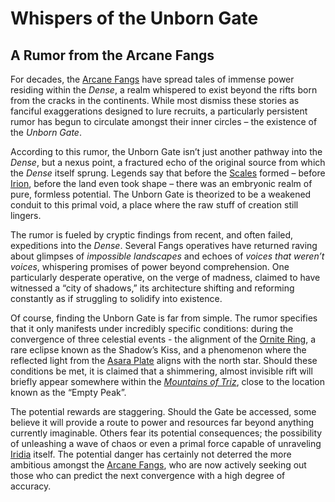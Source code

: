 # Whispers of the Unborn Gate

## A Rumor from the Arcane Fangs

For decades, the [Arcane Fangs](/structure/society/factions/arcane-fangs.md) have spread tales of immense power residing within the *Dense*, a realm whispered to exist beyond the rifts born from the cracks in the continents. While most dismiss these stories as fanciful exaggerations designed to lure recruits, a particularly persistent rumor has begun to circulate amongst their inner circles – the existence of the *Unborn Gate*. 

According to this rumor, the Unborn Gate isn’t just another pathway into the *Dense*, but a nexus point, a fractured echo of the original source from which the *Dense* itself sprung. Legends say that before the [Scales](/geography/landmark/scale.md) formed – before [Irion](/being/deity/irion.md), before the land even took shape – there was an embryonic realm of pure, formless potential. The Unborn Gate is theorized to be a weakened conduit to this primal void, a place where the raw stuff of creation still lingers. 

The rumor is fueled by cryptic findings from recent, and often failed, expeditions into the *Dense*. Several Fangs operatives have returned raving about glimpses of *impossible landscapes* and echoes of *voices that weren’t voices*, whispering promises of power beyond comprehension. One particularly desperate operative, on the verge of madness, claimed to have witnessed a “city of shadows,” its architecture shifting and reforming constantly as if struggling to solidify into existence. 

Of course, finding the Unborn Gate is far from simple. The rumor specifies that it only manifests under incredibly specific conditions: during the convergence of three celestial events - the alignment of the [Ornite Ring](/geography/scale/ornite-ring.md), a rare eclipse known as the Shadow’s Kiss, and a phenomenon where the reflected light from the [Asara Plate](/geography/scale/asara-plate.md) aligns with the north star. Should these conditions be met, it is claimed that a shimmering, almost invisible rift will briefly appear somewhere within the *[Mountains of Triz](/geography/region/mountains-of-triz.md)*, close to the location known as the “Empty Peak”.

The potential rewards are staggering. Should the Gate be accessed, some believe it will provide a route to power and resources far beyond anything currently imaginable. Others fear its potential consequences; the possibility of unleashing a wave of chaos or even a primal force capable of unraveling [Iridia](/geography/world/iridia.md) itself.  The potential danger has certainly not deterred the more ambitious amongst the [Arcane Fangs](/structure/society/factions/arcane-fangs.md), who are now actively seeking out those who can predict the next convergence with a high degree of accuracy.
